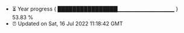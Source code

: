 - ⏳ Year progress { ████████████████▁▁▁▁▁▁▁▁▁▁▁▁▁▁ } 53.83 %
- ⏰ Updated on Sat, 16 Jul 2022 11:18:42 GMT

